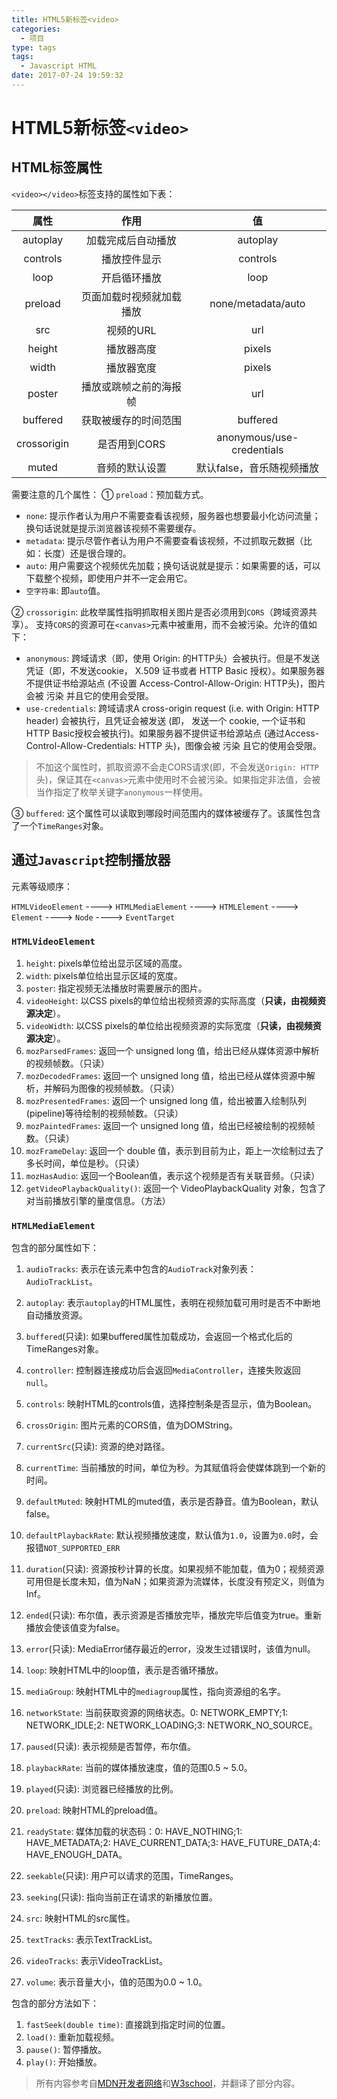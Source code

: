 ```yaml
---
title: HTML5新标签<video>
categories:
  - 项目
type: tags
tags:
  - Javascript HTML
date: 2017-07-24 19:59:32
---
```


# HTML5新标签`<video>`

## HTML标签属性
`<video></video>`标签支持的属性如下表：

| 属性 | 作用 | 值 |
|:---:|:----:|:-----:|
|autoplay|加载完成后自动播放|autoplay|
|controls |播放控件显示 |controls |
|loop |开启循环播放 |loop |
|preload |页面加载时视频就加载播放 |none/metadata/auto |
|src |视频的URL |url |
|height |播放器高度 |pixels |
|width |播放器宽度 |pixels |
|poster |播放或跳帧之前的海报帧 |url |
|buffered |获取被缓存的时间范围 |buffered |
|crossorigin |是否用到CORS |anonymous/use-credentials |
|muted |音频的默认设置 |默认false，音乐随视频播放 |

需要注意的几个属性：
① `preload`：预加载方式。
* `none`: 提示作者认为用户不需要查看该视频，服务器也想要最小化访问流量；换句话说就是提示浏览器该视频不需要缓存。
* `metadata`: 提示尽管作者认为用户不需要查看该视频，不过抓取元数据（比如：长度）还是很合理的。
* `auto`: 用户需要这个视频优先加载；换句话说就是提示：如果需要的话，可以下载整个视频，即使用户并不一定会用它。
* `空字符串`: 即`auto`值。

② `crossorigin`: 此枚举属性指明抓取相关图片是否必须用到`CORS`（跨域资源共享）。 支持`CORS`的资源可在`<canvas>`元素中被重用，而不会被污染。允许的值如下：

* `anonymous`: 跨域请求（即，使用 Origin: 的HTTP头）会被执行。但是不发送凭证（即，不发送cookie， X.509 证书或者 HTTP Basic 授权）。如果服务器不提供证书给源站点 (不设置 Access-Control-Allow-Origin: HTTP头)，图片会被 污染 并且它的使用会受限。
* `use-credentials`: 跨域请求A cross-origin request (i.e. with Origin: HTTP header) 会被执行，且凭证会被发送 (即， 发送一个 cookie, 一个证书和HTTP Basic授权会被执行)。如果服务器不提供证书给源站点 (通过Access-Control-Allow-Credentials: HTTP 头)，图像会被 污染 且它的使用会受限。

> 不加这个属性时，抓取资源不会走CORS请求(即，不会发送`Origin: HTTP`头)，保证其在`<canvas>`元素中使用时不会被污染。如果指定非法值，会被当作指定了枚举关键字`anonymous`一样使用。

③ `buffered`: 这个属性可以读取到哪段时间范围内的媒体被缓存了。该属性包含了一个`TimeRanges`对象。

## 通过`Javascript`控制播放器

元素等级顺序：

`HTMLVideoElement` ----> `HTMLMediaElement` ----> `HTMLElement` ----> `Element` ----> `Node` ----> `EventTarget`

### `HTMLVideoElement`
1. `height`: pixels单位给出显示区域的高度。
2. `width`: pixels单位给出显示区域的宽度。
3. `poster`: 指定视频无法播放时需要展示的图片。
4. `videoHeight`: 以CSS pixels的单位给出视频资源的实际高度（**只读，由视频资源决定**）。
5. `videoWidth`: 以CSS pixels的单位给出视频资源的实际宽度（**只读，由视频资源决定**）。
6. `mozParsedFrames`: 返回一个 unsigned long 值，给出已经从媒体资源中解析的视频帧数。（只读）
7. `mozDecodedFrames`: 返回一个 unsigned long 值，给出已经从媒体资源中解析，并解码为图像的视频帧数。（只读）
8. `mozPresentedFrames`: 返回一个 unsigned long 值，给出被置入绘制队列(pipeline)等待绘制的视频帧数。（只读）
9. `mozPaintedFrames`: 返回一个 unsigned long 值，给出已经被绘制的视频帧数。（只读）
10. `mozFrameDelay`: 返回一个 double 值，表示到目前为止，距上一次绘制过去了多长时间，单位是秒。（只读）
11. `mozHasAudio`: 返回一个Boolean值，表示这个视频是否有关联音频。（只读）
12. `getVideoPlaybackQuality()`: 返回一个 VideoPlaybackQuality 对象，包含了对当前播放引擎的量度信息。（方法）


### `HTMLMediaElement`

包含的部分属性如下：

1. `audioTracks`: 表示在该元素中包含的`AudioTrack`对象列表：`AudioTrackList`。
2. `autoplay`: 表示`autoplay`的HTML属性，表明在视频加载可用时是否不中断地自动播放资源。
3. `buffered`(只读): 如果buffered属性加载成功，会返回一个格式化后的TimeRanges对象。
4. `controller`: 控制器连接成功后会返回`MediaController`，连接失败返回`null`。
5. `controls`: 映射HTML的controls值，选择控制条是否显示，值为Boolean。
6. `crossOrigin`: 图片元素的CORS值，值为DOMString。
7. `currentSrc`(只读): 资源的绝对路径。
8. `currentTime`: 当前播放的时间，单位为秒。为其赋值将会使媒体跳到一个新的时间。
9. `defaultMuted`: 映射HTML的muted值，表示是否静音。值为Boolean，默认false。
10. `defaultPlaybackRate`: 默认视频播放速度，默认值为`1.0`，设置为`0.0`时，会报错`NOT_SUPPORTED_ERR`
11. `duration`(只读): 资源按秒计算的长度。如果视频不能加载，值为0；视频资源可用但是长度未知，值为NaN；如果资源为流媒体，长度没有预定义，则值为Inf。
12. `ended`(只读): 布尔值，表示资源是否播放完毕，播放完毕后值变为true。重新播放会使该值变为false。
13. `error`(只读): MediaError储存最近的error，没发生过错误时，该值为null。
14. `loop`: 映射HTML中的loop值，表示是否循环播放。
15. `mediaGroup`: 映射HTML中的`mediagroup`属性，指向资源组的名字。
16. `networkState`: 当前获取资源的网络状态。0: NETWORK_EMPTY;1: NETWORK_IDLE;2: NETWORK_LOADING;3: NETWORK_NO_SOURCE。

17. `paused`(只读): 表示视频是否暂停，布尔值。
18. `playbackRate`: 当前的媒体播放速度，值的范围0.5 ~ 5.0。
19. `played`(只读): 浏览器已经播放的比例。
20. `preload`: 映射HTML的preload值。
21. `readyState`: 媒体加载的状态码：0: HAVE_NOTHING;1: HAVE_METADATA;2: HAVE_CURRENT_DATA;3: HAVE_FUTURE_DATA;4: HAVE_ENOUGH_DATA。
22. `seekable`(只读): 用户可以请求的范围，TimeRanges。
23. `seeking`(只读): 指向当前正在请求的新播放位置。
24. `src`: 映射HTML的src属性。
25.  `textTracks`: 表示TextTrackList。
26. `videoTracks`: 表示VideoTrackList。
27. `volume`: 表示音量大小，值的范围为0.0 ~ 1.0。

包含的部分方法如下：
1. `fastSeek(double time)`: 直接跳到指定时间的位置。
2. `load()`: 重新加载视频。
3. `pause()`: 暂停播放。
4. `play()`: 开始播放。


> 所有内容参考自[MDN开发者网络](https://developer.mozilla.org/zh-CN/)和[W3school](http://www.w3school.com.cn/)，并翻译了部分内容。

